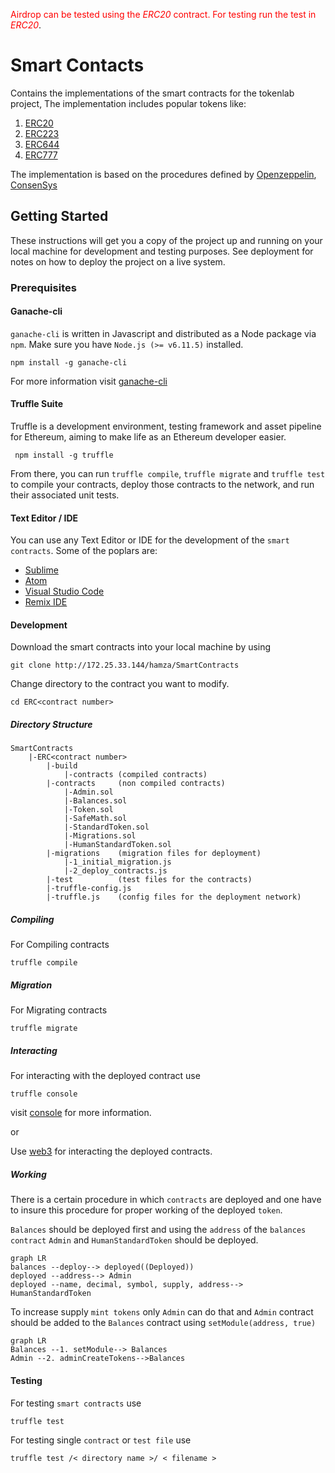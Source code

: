 <span style="color:red">Airdrop can be tested using the *ERC20* contract. For testing run the test in *ERC20*</span>.

# Smart Contacts
Contains the implementations of the smart contracts for the tokenlab project, The implementation includes popular tokens like:  

1. [ERC20](https://github.com/ethereum/EIPs/blob/master/EIPS/eip-20.md)
2. [ERC223](https://github.com/ethereum/EIPs/issues/223)
3. [ERC644](https://github.com/ethereum/EIPs/issues/644)
4. [ERC777](https://github.com/ethereum/eips/issues/777)

The implementation is based on the procedures defined by [Openzeppelin](https://github.com/OpenZeppelin), [ConsenSys](https://github.com/ConsenSys)

## Getting Started
These instructions will get you a copy of the project up and running on your local machine for development and testing purposes. See deployment for notes on how to deploy the project on a live system.  

### Prerequisites
#### Ganache-cli
`ganache-cli` is written in Javascript and distributed as a Node package via `npm`. Make sure you have `Node.js (>= v6.11.5)` installed.
```
npm install -g ganache-cli
```
For more information visit [ganache-cli](https://github.com/trufflesuite/ganache-cli)

#### Truffle Suite
Truffle is a development environment, testing framework and asset pipeline for Ethereum, aiming to make life as an Ethereum developer easier.
```
 npm install -g truffle
 ```

 From there, you can run `truffle compile`, `truffle migrate` and `truffle test` to compile your contracts, deploy those contracts to the network, and run their associated unit tests.

#### Text Editor / IDE
You can use any Text Editor or IDE for the development of the `smart contracts`. Some of the poplars are:
* [Sublime](https://www.sublimetext.com/)
* [Atom](https://atom.io/)
* [Visual Studio Code](https://code.visualstudio.com/)
* [Remix IDE](http://remix.ethereum.org)

#### Development
Download the smart contracts into your local machine by using  
 
``
git clone http://172.25.33.144/hamza/SmartContracts
``

Change directory to the contract you want to modify.

``cd ERC<contract number>
``

##### Directory Structure
```
SmartContracts
	|-ERC<contract number>
		|-build
			|-contracts (compiled contracts)
		|-contracts		(non compiled contracts)
			|-Admin.sol
			|-Balances.sol
			|-Token.sol
			|-SafeMath.sol
			|-StandardToken.sol
			|-Migrations.sol
			|-HumanStandardToken.sol
		|-migrations	(migration files for deployment)
			|-1_initial_migration.js
			|-2_deploy_contracts.js
		|-test			(test files for the contracts)
		|-truffle-config.js
		|-truffle.js	(config files for the deployment network)
```

##### Compiling
For Compiling contracts 

``
truffle compile
``

##### Migration 
For Migrating contracts

``
truffle migrate
``

##### Interacting 
For interacting with the deployed contract use 

``
truffle console
``

visit [console](https://truffleframework.com/docs/getting_started/console) for more information.

or 

Use [web3](https://github.com/ethereum/web3.js/)  for interacting the deployed contracts.

##### Working
There is a certain procedure in which `contracts` are deployed and one have to insure this procedure for proper working of the deployed `token`. 



`Balances` should be deployed first and using the `address` of the `balances contract` `Admin` and `HumanStandardToken` should be deployed.

```mermaid
graph LR
balances --deploy--> deployed((Deployed))
deployed --address--> Admin
deployed --name, decimal, symbol, supply, address--> HumanStandardToken
```
To increase supply `mint tokens` only `Admin` can do that and `Admin` contract should be added to the `Balances` contract using `setModule(address, true)` 

```mermaid 
graph LR
Balances --1. setModule--> Balances
Admin --2. adminCreateTokens-->Balances

```

#### Testing 
For testing `smart contracts` use 

``
truffle test
``

For testing single `contract` or `test file` use

``
truffle test /< directory name >/ < filename > 
``

